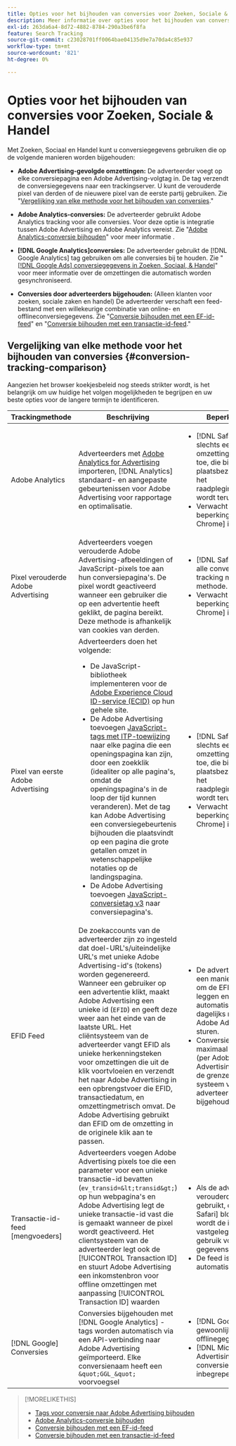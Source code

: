 ```yaml
---
title: Opties voor het bijhouden van conversies voor Zoeken, Sociale & Handel
description: Meer informatie over opties voor het bijhouden van conversies voor Zoeken, Sociale Zaken en Handel.
exl-id: 263da6a4-8d72-4882-8784-290a3be6f8fa
feature: Search Tracking
source-git-commit: c23028701ff0064bae04135d9e7a70da4c85e937
workflow-type: tm+mt
source-wordcount: '821'
ht-degree: 0%

---
```


# Opties voor het bijhouden van conversies voor Zoeken, Sociale &amp; Handel

Met Zoeken, Sociaal en Handel kunt u conversiegegevens gebruiken die op de volgende manieren worden bijgehouden:

* **Adobe Advertising-gevolgde omzettingen:** De adverteerder voegt op elke conversiepagina een Adobe Advertising-volgtag in. De tag verzendt de conversiegegevens naar een trackingserver. U kunt de verouderde pixel van derden of de nieuwere pixel van de eerste partij gebruiken. Zie &quot;[Vergelijking van elke methode voor het bijhouden van conversies](#conversion-tracking-comparison).&quot;

* **Adobe Analytics-conversies:** De adverteerder gebruikt Adobe Analytics tracking voor alle conversies. Voor deze optie is integratie tussen Adobe Advertising en Adobe Analytics vereist. Zie &quot;[Adobe Analytics-conversie bijhouden](conversion-tracking-analytics.md)&quot; voor meer informatie .

* **[!DNL Google Analytics]conversies:** De adverteerder gebruikt de [!DNL Google Analytics] tag gebruiken om alle conversies bij te houden. Zie &quot;[[!DNL Google Ads] conversiegegevens in Zoeken, Sociaal, &amp; Handel](/help/search-social-commerce/campaign-management/introduction/google-conversion-data.md)&quot; voor meer informatie over de omzettingen die automatisch worden gesynchroniseerd.

* **Conversies door adverteerders bijgehouden:** (Alleen klanten voor zoeken, sociale zaken en handel) De adverteerder verschaft een feed-bestand met een willekeurige combinatie van online- en offlineconversiegegevens. Zie &quot;[Conversie bijhouden met een EF-id-feed](feed-efid.md)&quot; en &quot;[Conversie bijhouden met een transactie-id-feed](feed-transaction-id.md).&quot;

## Vergelijking van elke methode voor het bijhouden van conversies {#conversion-tracking-comparison}

Aangezien het browser koekjesbeleid nog steeds strikter wordt, is het belangrijk om uw huidige het volgen mogelijkheden te begrijpen en uw beste opties voor de langere termijn te identificeren.

| Trackingmethode | Beschrijving | Beperkingen | Voordelen | Aanbevolen? |
|----|----|----|----|----|
| Adobe Analytics | Adverteerders met [Adobe Analytics for Advertising](https://experienceleague.adobe.com/docs/advertising/integrations/analytics/overview.html) importeren, [!DNL Analytics] standaard- en aangepaste gebeurtenissen voor Adobe Advertising voor rapportage en optimalisatie. | <ul><li>[!DNL Safari] staat slechts een 7-dagen omzettingsraadpleging toe, die bij herhaalde plaatsbezoeken tijdens het raadplegingsvenster wordt teruggesteld.</li><li> Verwacht vergelijkbare beperkingen in [!DNL Chrome] in 2024.</li></ul> | <ul><li>Naadloze integratie met [!DNL Analytics]</li> <li>Betaalde zoekgegevens bekijken in [!DNL Analytics] Analysis Workspace</li><li>Voordelen boven betaalde zoekopdracht</li></ul> | Ja |
| Pixel verouderde Adobe Advertising | Adverteerders voegen verouderde Adobe Advertising-afbeeldingen of JavaScript-pixels toe aan hun conversiepagina&#39;s. De pixel wordt geactiveerd wanneer een gebruiker die op een advertentie heeft geklikt, de pagina bereikt. Deze methode is afhankelijk van cookies van derden. | <ul><li>[!DNL Safari] blokkeert alle conversie-tracking met deze methode.</li><li>Verwacht vergelijkbare beperkingen in [!DNL Chrome] in 2024.</li></ul> | De pixel is al geïmplementeerd. U moet echter [Implementeer de extra ITP-toewijzingstag](itp-conversion-mapping-tag.md).<br><br>Aanbeveling: ga naar de pixel van de eerste partij. | Nee |
| Pixel van eerste Adobe Advertising | Adverteerders doen het volgende: <ul><li>De JavaScript-bibliotheek implementeren voor de [Adobe Experience Cloud ID-service (ECID)](https://experienceleague.adobe.com/docs/id-service/using/intro/overview.html) op hun gehele site.</li><li>De Adobe Advertising toevoegen [JavaScript-tags met ITP-toewijzing](itp-conversion-mapping-tag.md) naar elke pagina die een openingspagina kan zijn, door een zoekklik (idealiter op alle pagina&#39;s, omdat de openingspagina&#39;s in de loop der tijd kunnen veranderen). Met de tag kan Adobe Advertising een conversiegebeurtenis bijhouden die plaatsvindt op een pagina die grote getallen omzet in wetenschappelijke notaties op de landingspagina.</li><li>De Adobe Advertising toevoegen [JavaScript-conversietag v3](format-conversion-tag-jsv3.md) naar conversiepagina&#39;s.</li></ul> | <ul><li>[!DNL Safari] staat slechts een 7-dagen omzettingsraadpleging toe, die bij herhaalde plaatsbezoeken tijdens het raadplegingsvenster wordt teruggesteld.</li><li>Verwacht vergelijkbare beperkingen in [!DNL Chrome] in 2022.</li></ul> | [!DNL Safari] houdt omzettingen tijdens de zeven dagen raadpleging. Omdat de terugzoekactie bij herhaalde plaatsbezoeken tijdens het terugzoekvenster wordt teruggesteld, beïnvloedt de beperking niet alle [!DNL Safari] gebruikers. | Nee |
| EFID Feed | De zoekaccounts van de adverteerder zijn zo ingesteld dat doel-URL&#39;s/uiteindelijke URL&#39;s met unieke Adobe Advertising-id&#39;s (tokens) worden gegenereerd. Wanneer een gebruiker op een advertentie klikt, maakt Adobe Advertising een unieke id (`EFID`) en geeft deze weer aan het einde van de laatste URL. Het cliëntsysteem van de adverteerder vangt EFID als unieke herkenningsteken voor omzettingen die uit de klik voortvloeien en verzendt het naar Adobe Advertising in een opbrengstvoer die EFID, transactiedatum, en omzettingmetrisch omvat. De Adobe Advertising gebruikt dan EFID om de omzetting in de originele klik aan te passen. | <ul><li>De adverteerder moet een manier hebben om de EFID vast te leggen en automatische feeds dagelijks naar de Adobe Advertising te sturen.</li><li>Conversies kunnen maximaal 180 dagen (per Adobe Advertising) of binnen de grenzen van het systeem van de adverteerder worden bijgehouden.</li></ul> | <ul><li>Deze methode gebruikt conversiegegevens van de eerste partij, zodat deze niet worden beïnvloed door cookie-beperkingen van derden.</li><li>Online- en offline-conversies kunnen in één feed worden verzonden.</li><li>Er zijn geen codewijzigingen of -codes vereist voor de site.</li></ul> | Ja |
| Transactie-id-feed [mengvoeders] | Adverteerders voegen Adobe Advertising pixels toe die een parameter voor een unieke transactie-id bevatten (`ev_transid=&lt;transid&gt;`) op hun webpagina&#39;s en Adobe Advertising legt de unieke transactie-id vast die is gemaakt wanneer de pixel wordt geactiveerd. Het clientsysteem van de adverteerder legt ook de [!UICONTROL Transaction ID] en stuurt Adobe Advertising een inkomstenbron voor offline omzettingen met aanpassing [!UICONTROL Transaction ID] waarden | <ul><li>Als de adverteerder de verouderde pixel gebruikt, die [!DNL Safari] blokkeert, wordt de id niet vastgelegd voor gebruik voor offline gegevens.</li><li>De feed is niet automatisch.</li></ul> | <ul><li>Als u de pixel van de eerste partij uitvoert, dan [!UICONTROL Transaction ID] is vastgelegd in [!DNL Safari].</li><li>Verschaft het bijhouden van offline/goedgekeurde conversiegebeurtenissen.</li></ul> | Nee |
| [!DNL Google] Conversies | Conversies bijgehouden met [!DNL Google Analytics] -tags worden automatisch via een API-verbinding naar Adobe Advertising geïmporteerd. Elke conversienaam heeft een `&quot;GGL_&quot;` voorvoegsel | <ul><li>[!DNL Google] houdt gewoonlijk geen offlinegegevens bij.</li><li>[!DNL Microsoft® Advertising] conversies zijn niet inbegrepen.</li></ul> | [!DNL Google] gebruikt machinaal leren om te extrapoleren &quot;[gemodelleerde omzettingen](https://support.google.com/google-ads/answer/10081327).&quot; | Nee |

<!--
| [!DNL Microsoft Advertising] Conversions | Conversions tracked with [!DNL Microsoft Advertising] universal event tags (UET) are automatically imported to Adobe Advertising via an API connection. Each conversion name has a &quot;???&quot; prefix. | [!DNL Microsoft Advertising] typically doesn't track offline data. [!DNL Google] conversions aren't included. | ?? | No |
-->

>[!MORELIKETHIS]
>
>* [Tags voor conversie naar Adobe Advertising bijhouden](/help/search-social-commerce/tracking/conversion-tracking-advertising.md)
>* [Adobe Analytics-conversie bijhouden](/help/search-social-commerce/tracking/conversion-tracking-analytics.md)
>* [Conversie bijhouden met een EF-id-feed](/help/search-social-commerce/tracking/feed-efid.md)
>* [Conversie bijhouden met een transactie-id-feed](/help/search-social-commerce/tracking/feed-transaction-id.md)
